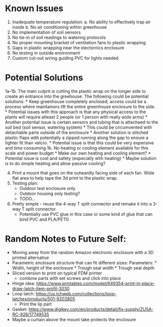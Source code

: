 # Known Issues

1. Inadequate temperature regulation:
    a. No ability to effectively trap air inside
    b. No air conditioning within greenhouse
2. No implementation of soil sensors
3. No tie-in of soil readings to watering protocols
4. No proper mounting bracket of ventilation fans to plastic wrapping
5. Gaps in plastic wrapping near the electornics enclosure
6. No testing in outside environment
7. Custom cut-out wiring guiding PVC for lights needed

# Potential Solutions

1a-1b. The main culprit is cutting the plastic wrap on the longer side to create an entrance into the greehouse. The following could be potential solutions:
    * Keep greenhouse completely enclosed; access could be a process where maintainers lift the entire greenhouse enclosure to the side.
    * Potential issues with this approach is that any physical access to the plants will require atleast 2 people (or 1 person with really wide arms)
    * Another potential issue is certain sensors and tubing that is attacheed to the soil bed (soil sensor, watering system)
        * This could be circumvented with detachable parts outside of the enclosure
    * Another solution is stitched plastic flaps with potentially a zipped running along the gap to ensure a tighter fit than velcro.
    * Potential issue is that this could be very expensive and time consuming
1b. No heating or cooling element available for this scale and power budget
    * Make our own heating and cooling element?
    * Potential issue is cost and safety (especially with heating)
    * Maybe solution is to do simple heating and allow passive cooling?

4. Print a mount that goes on the outwardly facing side of each fan. Wide flat area to help tape the 3d print to the plastic wrap.
6. Testing plan:
    * Outdoor test enclosure only
    * Outdoor housing only testing?
    * TODO...
7. Pretty simple - reuse the 4-way T split connector and remake it into a 3-way T split connector.
    * Potentially use PVC glue in this case or some kind of glue that can bind PVC and PLA/PETG

# Random Notes to Future Self:
* Moving away from the random Amazon electronic enclosure with a 3D printed alternative
* Parametric enclosure structure that can fit different sizes:
    Parameters:
        * Width, height of the enclosure
        * Trough seal width
        * Trough seal depth
* Sliced version to print on typical FDM printer
    * combine parts with set screws and click into place
* Hinge idea: https://www.printables.com/model/649354-print-in-place-draw-latch-item-profil-3030
* Loop latch: https://us.tchweb.com/collections/loop-latches/products/501-9202805
     * Print the lip part
* Gasket: https://www.digikey.com/en/products/detail/fix-supply/ZUSA-RC-926/17749535
* Maybe a curtain above the mount take protects the enclosure
